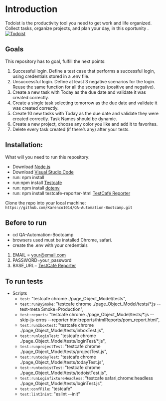 # Introduction

Todoist is the productivity tool you need to get work and life organized. Collect tasks, organize projects, and plan your day, in this oportunity .
[![Todoist](https://get.todoist.help/hc/article_attachments/360011665940/Web___Inbox.png "Todoist")](https://get.todoist.help/hc/article_attachments/360011665940/Web___Inbox.png "Todoist")

## Goals

This repository has to goal, fulfill the next points:

1. Successful login. Define a test case that performs a successful login, using credentials stored in a .env file.
2. Unsuccessful login. Define at least 3 negative scenarios for the login. Reuse the same function for all the scenarios (positive and negative).
3. Create a new task with Today as the due date and validate it was created correctly.
4. Create a single task selecting tomorrow as the due date and validate it was created correctly.
5. Create 10 new tasks with Today as the due date and validate they were created correctly. Task Names should be dynamic.
6. Create a new project, choose any color you like and add it to favorites.
7. Delete every task created (if there’s any) after your tests.

## Installation:

What will you need to run this repository:

- Download [Node.js](https://code.visualstudio.com "Visual Studio Code")
- Download [Visual Studio Code](https://code.visualstudio.com "Visual Studio Code")
- run: npm install
- run:npm install [Testcafe](https://testcafe.io "Testcafe")
- run: npm install [dotenv](https://testcafe.io/documentation/402802/recipes/configuration/access-environment-variables-in-tests "dotenv")
- run: npm install testcafe-reporter-html [TestCafé Reporter](https://www.npmjs.com/package/testcafe-reporter-html "JSON TestCafé Reporter")

Clone the repo into your local machine:
`https://github.com/Karenco1014/QA-Automation-Bootcamp.git`

## Before to run

- cd QA-Automation-Bootcamp
- browsers used must be installed Chrome, safari.
- create the .env with your credentials

1. EMAIL = your@email.com
2. PASSWORD=your_password
3. BASE_URL= [TestCafé Reporter]("https://todoist.com/")

## To run tests

- Scripts
  - `test`: "testcafe chrome ./page_Object_Model/tests",
  - `test:runBySmoke`: "testcafe chrome ./page_Object_Model/tests/\*.js --test-meta Smoke=Production",
  - `test:reports`: "testcafe chrome ./page_Object_Model/tests/\*.js --skip-js-erros --reporter html:reports/htmlReports/pom_report.html",
  - `test:runIboxtest`: "testcafe chrome ./page_Object_Model/tests/inboxTest.js",
  - `test:runloginTest`: "testcafe chrome ./page_Object_Model/tests/loginTest/\*.js",
  - `test:runprojectTest`: "testcafe chrome ./page_Object_Model/tests/projectTest.js",
  - `test:runtodayTest`: "testcafe chrome ./page_Object_Model/tests/todayTest.js",
  - `test:runtodoistTest`: "testcafe chrome ./page_Object_Model/tests/todoistTest.js",
  - `test:runLoginfixtureHeadless`: "testcafe safari,chrome:headless ./page_Object_Model/tests/loginTest.js",
  - `test:confFile`: "testcafe"
  - `test:lintInint`: "eslint --init"
